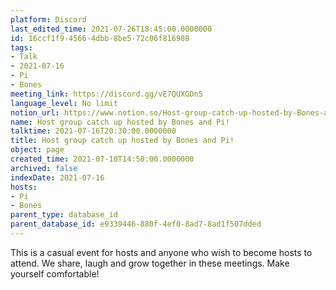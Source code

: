 ```yaml
---
platform: Discord
last_edited_time: 2021-07-26T18:45:00.0000000
id: 16ccf1f9-4566-4dbb-8be5-72c06f816988
tags:
- Talk
- 2021-07-16
- Pi
- Bones
meeting_link: https://discord.gg/vE7QUXGDnS
language_level: No limit
notion_url: https://www.notion.so/Host-group-catch-up-hosted-by-Bones-and-Pi-16ccf1f945664dbb8be572c06f816988
name: Host group catch up hosted by Bones and Pi!
talktime: 2021-07-16T20:30:00.0000000
title: Host group catch up hosted by Bones and Pi!
object: page
created_time: 2021-07-10T14:50:00.0000000
archived: false
indexDate: 2021-07-16
hosts:
- Pi
- Bones
parent_type: database_id
parent_database_id: e9339446-880f-4ef0-8ad7-8ad1f507dded
---
```


This is a casual event for hosts and anyone who wish to become hosts to attend.  We share, laugh and grow together in these meetings.  Make yourself comfortable!






